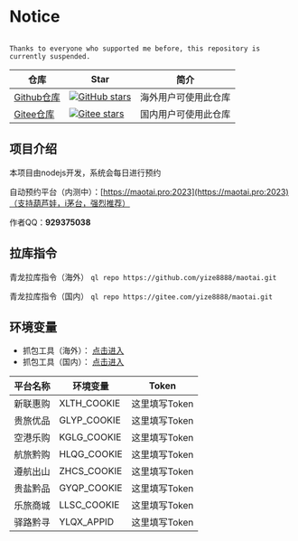 # Notice

```

Thanks to everyone who supported me before, this repository is currently suspended.
```

| 仓库                                                 | Star                                                                                                                                 | 简介         |
|----------------------------------------------------|---------------------------------------------------------------------------------------------------------------------------------------------|------------|
| [Github仓库](https://github.com/yize8888/maotai.git) | [![GitHub stars](https://img.shields.io/github/stars/yize8888/maotai.svg?style=social&label=Stars)](https://github.com/yize8888/maotai.git) | 海外用户可使用此仓库 |
| [Gitee仓库](https://gitee.com/yize8888/maotai.git)   | [![Gitee stars](https://gitee.com/yize8888/maotai/badge/star.svg?theme=white)](https://gitee.com/yize8888/maotai.git)                       | 国内用户可使用此仓库 |                                   | 葫芦娃小程序自动预约 |


## 项目介绍

本项目由nodejs开发，系统会每日进行预约

自动预约平台（内测中）：[https://maotai.pro:2023](https://maotai.pro:2023)（支持葫芦娃，i茅台，强烈推荐）

作者QQ：**929375038**

## 拉库指令

青龙拉库指令（海外） `ql repo https://github.com/yize8888/maotai.git`

青龙拉库指令（国内） `ql repo https://gitee.com/yize8888/maotai.git`

## 环境变量

- 抓包工具（海外）： [点击进入](https://github.com/yize8888/maotai/releases) 
- 抓包工具（国内）： [点击进入](https://gitee.com/yize8888/maotai/releases)

| 平台名称 | 环境变量 | Token |
|--------|-------------|-------------|
| 新联惠购 | XLTH_COOKIE | 这里填写Token |
| 贵旅优品 | GLYP_COOKIE | 这里填写Token |
| 空港乐购 | KGLG_COOKIE | 这里填写Token |
| 航旅黔购 | HLQG_COOKIE | 这里填写Token |
| 遵航出山 | ZHCS_COOKIE | 这里填写Token |
| 贵盐黔品 | GYQP_COOKIE | 这里填写Token |
| 乐旅商城 | LLSC_COOKIE | 这里填写Token |
| 驿路黔寻 | YLQX_APPID | 这里填写Token |

